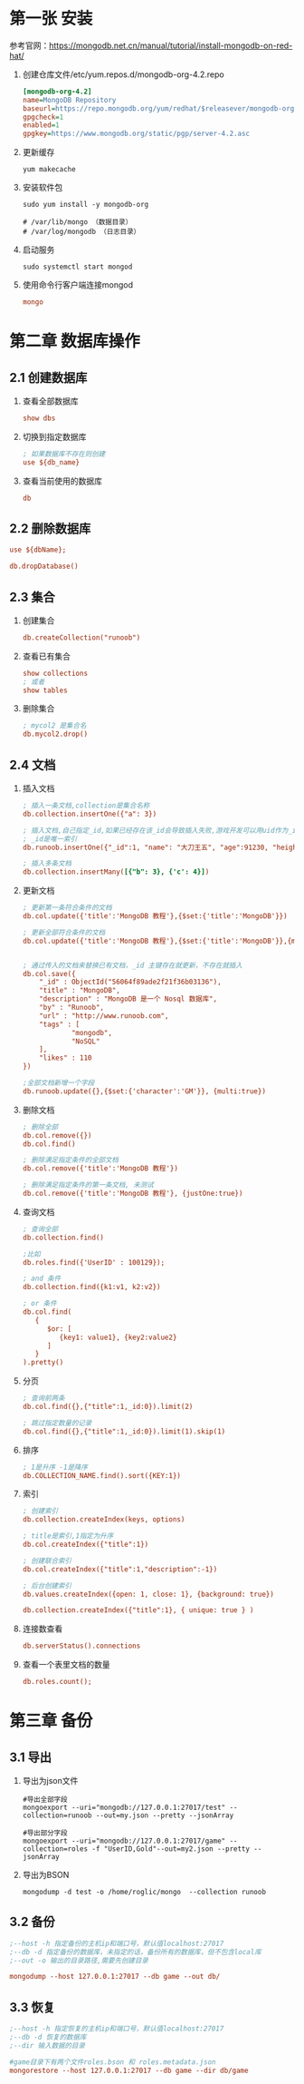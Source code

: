 # 第一张  安装

参考官网：https://mongodb.net.cn/manual/tutorial/install-mongodb-on-red-hat/



1. 创建仓库文件/etc/yum.repos.d/mongodb-org-4.2.repo

   ```ini
   [mongodb-org-4.2]
   name=MongoDB Repository
   baseurl=https://repo.mongodb.org/yum/redhat/$releasever/mongodb-org/4.2/x86_64/
   gpgcheck=1
   enabled=1
   gpgkey=https://www.mongodb.org/static/pgp/server-4.2.asc
   ```

2. 更新缓存

   ```shell
   yum makecache
   ```

3. 安装软件包

   ```shell
   sudo yum install -y mongodb-org
   
   # /var/lib/mongo （数据目录）
   # /var/log/mongodb （日志目录）
   ```

4. 启动服务

   ```shell
   sudo systemctl start mongod
   ```

5. 使用命令行客户端连接mongod

   ```ini
   mongo
   ```



# 第二章 数据库操作



## 2.1 创建数据库

1. 查看全部数据库

   ```ini
   show dbs
   ```

2. 切换到指定数据库

   ```ini
   ; 如果数据库不存在则创建
   use ${db_name}
   ```

3. 查看当前使用的数据库

   ```ini
   db
   ```



## 2.2 删除数据库

```ini
use ${dbName};

db.dropDatabase()
```





## 2.3 集合

1. 创建集合

   ```ini
   db.createCollection("runoob")
   ```

2. 查看已有集合

   ```ini
   show collections
   ; 或者
   show tables
   ```

3. 删除集合

   ```ini
   ; mycol2 是集合名
   db.mycol2.drop()
   ```



## 2.4 文档

1. 插入文档

   ```ini
   ; 插入一条文档,collection是集合名称
   db.collection.insertOne({"a": 3})
   
   ; 插入文档,自己指定_id,如果已经存在该_id会导致插入失败,游戏开发可以用uid作为_id
   ; _id是唯一索引
   db.runoob.insertOne({"_id":1, "name": "大刀王五", "age":91230, "height":178})
   
   ; 插入多条文档
   db.collection.insertMany([{"b": 3}, {'c': 4}])
   ```

2. 更新文档

   ```ini
   ; 更新第一条符合条件的文档
   db.col.update({'title':'MongoDB 教程'},{$set:{'title':'MongoDB'}})
   
   ; 更新全部符合条件的文档
   db.col.update({'title':'MongoDB 教程'},{$set:{'title':'MongoDB'}},{multi:true})
   
   
   ; 通过传入的文档来替换已有文档，_id 主键存在就更新，不存在就插入
   db.col.save({
       "_id" : ObjectId("56064f89ade2f21f36b03136"),
       "title" : "MongoDB",
       "description" : "MongoDB 是一个 Nosql 数据库",
       "by" : "Runoob",
       "url" : "http://www.runoob.com",
       "tags" : [
               "mongodb",
               "NoSQL"
       ],
       "likes" : 110
   })
   
   ;全部文档新增一个字段
   db.runoob.update({},{$set:{'character':'GM'}}, {multi:true})
   ```

3. 删除文档

   ```ini
   ; 删除全部
   db.col.remove({})
   db.col.find()
   
   ; 删除满足指定条件的全部文档
   db.col.remove({'title':'MongoDB 教程'})
   
   ; 删除满足指定条件的第一条文档, 未测试
   db.col.remove({'title':'MongoDB 教程'}, {justOne:true})
   ```

4. 查询文档

   ```ini
   ; 查询全部
   db.collection.find()
   
   ;比如
   db.roles.find({'UserID' : 100129});
   
   ; and 条件
   db.collection.find({k1:v1, k2:v2})
   
   ; or 条件
   db.col.find(
      {
         $or: [
            {key1: value1}, {key2:value2}
         ]
      }
   ).pretty()
   ```

5. 分页

   ```ini
   ; 查询前两条
   db.col.find({},{"title":1,_id:0}).limit(2)
   
   ; 跳过指定数量的记录
   db.col.find({},{"title":1,_id:0}).limit(1).skip(1)
   ```

6. 排序

   ```ini
   ; 1是升序 -1是降序
   db.COLLECTION_NAME.find().sort({KEY:1})
   ```

7. 索引

   ```ini
   ; 创建索引
   db.collection.createIndex(keys, options)
   
   ; title是索引,1指定为升序
   db.col.createIndex({"title":1})
   
   ; 创建联合索引
   db.col.createIndex({"title":1,"description":-1})
   
   ; 后台创建索引
   db.values.createIndex({open: 1, close: 1}, {background: true})
   
   db.collection.createIndex({"title":1}, { unique: true } )
   ```

8. 连接数查看

   ```ini
   db.serverStatus().connections
   ```

9. 查看一个表里文档的数量

   ```ini
   db.roles.count();
   ```

   








# 第三章  备份



## 3.1 导出

1. 导出为json文件

   ```shell
   #导出全部字段
   mongoexport --uri="mongodb://127.0.0.1:27017/test" --collection=runoob --out=my.json --pretty --jsonArray 
   
   #导出部分字段
   mongoexport --uri="mongodb://127.0.0.1:27017/game" --collection=roles -f "UserID,Gold"--out=my2.json --pretty --jsonArray
   ```

2. 导出为BSON

   ```shell
   mongodump -d test -o /home/roglic/mongo  --collection runoob
   ```






## 3.2 备份

```ini
;--host -h 指定备份的主机ip和端口号，默认值localhost:27017
;--db -d 指定备份的数据库，未指定的话，备份所有的数据库，但不包含local库
;--out -o 输出的目录路径,需要先创建目录

mongodump --host 127.0.0.1:27017 --db game --out db/
```





## 3.3 恢复

```ini
;--host -h 指定恢复的主机ip和端口号，默认值localhost:27017
;--db -d 恢复的数据库
;--dir 输入数据的目录

#game目录下有两个文件roles.bson 和 roles.metadata.json
mongorestore --host 127.0.0.1:27017 --db game --dir db/game
```

